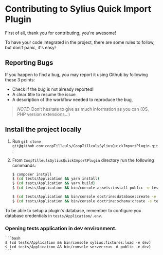 # Contributing to Sylius Quick Import Plugin

First of all, thank you for contributing, you're awesome!

To have your code integrated in the project, there are some rules to follow, but don't panic, it's easy!

## Reporting Bugs

If you happen to find a bug, you may report it using Github by following these 3 points:

  * Check if the bug is not already reported!
  * A clear title to resume the issue
  * A description of the workflow needed to reproduce the bug,

> _NOTE:_ Don’t hesitate to give as much information as you can (OS, PHP version extensions...)

## Install the project locally

1. Run `git clone git@github.com:coopTilleuls/CoopTilleulsSyliusQuickImportPlugin.git`.

2. From `CoopTilleulsSyliusQuickImportPlugin` directory run the following commands:

    ```bash
    $ composer install
    $ (cd tests/Application && yarn install)
    $ (cd tests/Application && yarn build)
    $ (cd tests/Application && bin/console assets:install public -e test)

    $ (cd tests/Application && bin/console doctrine:database:create -e test)
    $ (cd tests/Application && bin/console doctrine:schema:create -e test)
    ```

To be able to setup a plugin's database, remember to configure you database credentials in `tests/Application/.env`.

### Opening tests application in dev environment.

    ```bash
    $ (cd tests/Application && bin/console sylius:fixtures:load -e dev)
    $ (cd tests/Application && bin/console server:run -d public -e dev)
    ```
